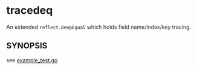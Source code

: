 tracedeq
===

An extended `reflect.DeepEqual` which holds field name/index/key tracing.

## SYNOPSIS

see [example_test.go](example_test.go)
